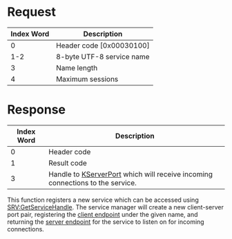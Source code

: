 # Request

| Index Word | Description                |
|------------|----------------------------|
| 0          | Header code \[0x00030100\] |
| 1-2        | 8-byte UTF-8 service name  |
| 3          | Name length                |
| 4          | Maximum sessions           |

# Response

| Index Word | Description                                                                                             |
|------------|---------------------------------------------------------------------------------------------------------|
| 0          | Header code                                                                                             |
| 1          | Result code                                                                                             |
| 3          | Handle to [KServerPort](KServerPort "wikilink") which will receive incoming connections to the service. |

This function registers a new service which can be accessed using
[SRV:GetServiceHandle](SRV:GetServiceHandle "wikilink"). The service
manager will create a new client-server port pair, registering the
[client endpoint](KPort "wikilink") under the given name, and returning
the [server endpoint](KServerPort "wikilink") for the service to listen
on for incoming connections.
